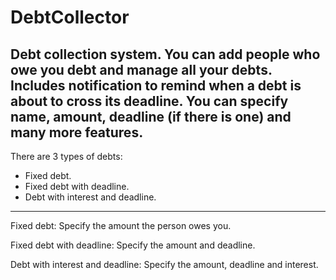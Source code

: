 # DebtCollector
Debt collection system.
You can add people who owe you debt and manage all your debts.
Includes notification to remind when a debt is about to cross its deadline.
You can specify name, amount, deadline (if there is one) and many more features.
-------------------------------------------------------------------------------------
There are 3 types of debts:
- Fixed debt.
- Fixed debt with deadline.
- Debt with interest and deadline.
-------------------------------------------------------------------------------------
Fixed debt:
Specify the amount the person owes you.

Fixed debt with deadline:
Specify the amount and deadline.

Debt with interest and deadline:
Specify the amount, deadline and interest.
